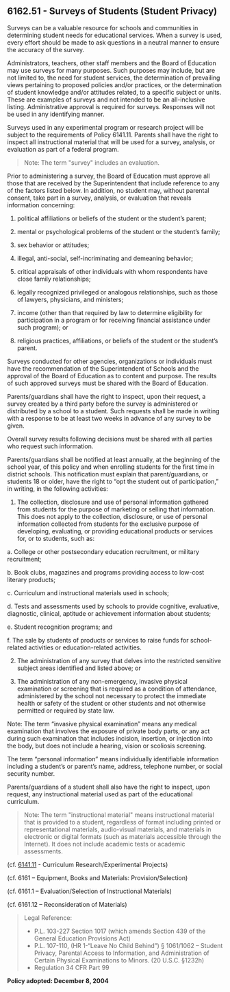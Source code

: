 ## 6162.51 - Surveys of Students \(Student Privacy\)

Surveys can be a valuable resource for schools and communities in determining student needs for educational services.  When a survey is used, every effort should be made to ask questions in a neutral manner to ensure the accuracy of the survey.

Administrators, teachers, other staff members and the Board of Education may use surveys for many purposes.  Such purposes may include, but are not limited to, the need for student services, the determination of prevailing views pertaining to proposed policies and/or practices, or the determination of student knowledge and/or attitudes related, to a specific subject or units.  These are examples of surveys and not intended to be an all-inclusive listing.  Administrative approval is required for surveys.  Responses will not be used in any identifying manner.

Surveys used in any experimental program or research project will be subject to the requirements of Policy 6141.11.  Parents shall have the right to inspect all instructional material that will be used for a survey, analysis, or evaluation as part of a federal program.

> Note: The term "survey" includes an evaluation.

Prior to administering a survey, the Board of Education must approve all those that are received by the Superintendent that include reference to any of the factors listed below. In addition, no student may, without parental consent, take part in a survey, analysis, or evaluation that reveals information concerning:

1. political affiliations or beliefs of the student or the student’s parent;

2. mental or psychological problems of the student or the student’s family;

3. sex behavior or attitudes;

4. illegal, anti-social, self-incriminating and demeaning behavior;

5. critical appraisals of other individuals with whom respondents have close family relationships;

6. legally recognized privileged or analogous relationships, such as those of lawyers, physicians, and ministers;

7. income \(other than that required by law to determine eligibility for participation in a program or for receiving financial assistance under such program\); or

8. religious practices, affiliations, or beliefs of the student or the student’s parent.


Surveys conducted for other agencies, organizations or individuals must have the recommendation of the Superintendent of Schools and the approval of the Board of Education as to content and purpose.  The results of such approved surveys must be shared with the Board of Education.

Parents/guardians shall have the right to inspect, upon their request, a survey created by a third party before the survey is administered or distributed by a school to a student. Such requests shall be made in writing with a response to be at least two weeks in advance of any survey to be given.

Overall survey results following decisions must be shared with all parties who request such information.

Parents/guardians shall be notified at least annually, at the beginning of the school year, of this policy and when enrolling students for the first time in district schools. This notification must explain that parent/guardians, or students 18 or older, have the right to “opt the student out of participation,” in writing, in the following activities:

1. The collection, disclosure and use of personal information gathered from students for the purpose of marketing or selling that information.  This does not apply to the collection, disclosure, or use of personal information collected from students for the exclusive purpose of developing, evaluating, or providing educational products or services for, or to students, such as:

  a.    College or other postsecondary education recruitment, or military recruitment;

  b.    Book clubs, magazines and programs providing access to low-cost literary products;

  c.    Curriculum and instructional materials used in schools;

  d.    Tests and assessments used by schools to provide cognitive, evaluative, diagnostic, clinical, aptitude or achievement information about students;

  e.    Student recognition programs; and

  f.  The sale by students of products or services to raise funds for school-related activities or education-related activities.

2. The administration of any survey that delves into the restricted sensitive subject areas identified and listed above; or

3. The administration of any non-emergency, invasive physical examination or screening that is required as a condition of attendance, administered by the school not necessary to protect the immediate health or safety of the student or other students and not otherwise permitted or required by state law.


Note: The term “invasive physical examination” means any medical examination that involves the exposure of private body parts, or any act during such examination that includes incision, insertion, or injection into the body, but does not include a hearing, vision or scoliosis screening.

The term “personal information” means individually identifiable information including a student’s or parent’s name, address, telephone number, or social security number.

Parents/guardians of a student shall also have the right to inspect, upon request, any instructional material used as part of the educational curriculum.

> Note: The term "instructional material" means instructional material that is provided to a student, regardless of format including printed or representational materials, audio-visual materials, and materials in electronic or digital formats \(such as materials accessible through the Internet\). It does not include academic tests or academic assessments.

\(cf. [6141.11](/policies/6000/6141-11.md) - Curriculum Research/Experimental Projects\)

\(cf. 6161 – Equipment, Books and Materials: Provision/Selection\)

\(cf. 6161.1 – Evaluation/Selection of Instructional Materials\)

\(cf. 6161.12 – Reconsideration of Materials\)

> Legal Reference:
> 
> * P.L. 103-227 Section 1017 \(which amends Section 439 of the General Education Provisions Act\)
> * P.L. 107-110, \(HR 1-“Leave No Child Behind”\) § 1061/1062 – Student Privacy, Parental Access to Information, and Administration of Certain Physical Examinations to Minors. \(20 U.S.C. §1232h\)
> * Regulation 34 CFR Part 99

**Policy adopted:  December 8, 2004**

